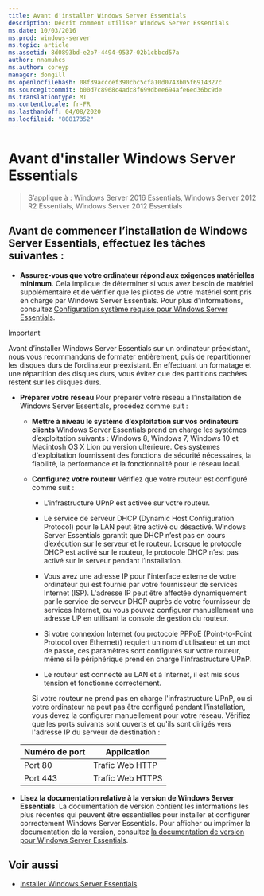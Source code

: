 ```yaml
---
title: Avant d'installer Windows Server Essentials
description: Décrit comment utiliser Windows Server Essentials
ms.date: 10/03/2016
ms.prod: windows-server
ms.topic: article
ms.assetid: 8d0893bd-e2b7-4494-9537-02b1cbbcd57a
author: nnamuhcs
ms.author: coreyp
manager: dongill
ms.openlocfilehash: 08f39acccef390cbc5cfa10d0743b05f6914327c
ms.sourcegitcommit: b00d7c8968c4adc8f699dbee694afe6ed36bc9de
ms.translationtype: MT
ms.contentlocale: fr-FR
ms.lasthandoff: 04/08/2020
ms.locfileid: "80817352"
---
```

# <a name="before-you-install-windows-server-essentials"></a>Avant d'installer Windows Server Essentials

>S’applique à : Windows Server 2016 Essentials, Windows Server 2012 R2 Essentials, Windows Server 2012 Essentials

##  <a name="before-you-begin-your-installation-of--windows-server-essentials-perform-the-following-tasks"></a><a name="BKMK_BeforeYouBegin"></a>Avant de commencer l’installation de Windows Server Essentials, effectuez les tâches suivantes :  

-   **Assurez-vous que votre ordinateur répond aux exigences matérielles minimum**. Cela implique de déterminer si vous avez besoin de matériel supplémentaire et de vérifier que les pilotes de votre matériel sont pris en charge par Windows Server Essentials. Pour plus d’informations, consultez [Configuration système requise pour Windows Server Essentials](../get-started/system-requirements.md).   

> [!IMPORTANT]
> Avant d’installer Windows Server Essentials sur un ordinateur préexistant, nous vous recommandons de formater entièrement, puis de repartitionner les disques durs de l’ordinateur préexistant. En effectuant un formatage et une répartition des disques durs, vous évitez que des partitions cachées restent sur les disques durs.  

- **Préparer votre réseau** Pour préparer votre réseau à l’installation de Windows Server Essentials, procédez comme suit :  


  - **Mettre à niveau le système d’exploitation sur vos ordinateurs clients**  Windows Server Essentials prend en charge les systèmes d’exploitation suivants : Windows 8, Windows 7, Windows 10 et Macintosh OS X Lion ou version ultérieure. Ces systèmes d'exploitation fournissent des fonctions de sécurité nécessaires, la fiabilité, la performance et la fonctionnalité pour le réseau local.  

  - **Configurez votre routeur** Vérifiez que votre routeur est configuré comme suit :  

    -   L'infrastructure UPnP est activée sur votre routeur.  

    -   Le service de serveur DHCP (Dynamic Host Configuration Protocol) pour le LAN peut être activé ou désactivé.  Windows Server Essentials garantit que DHCP n’est pas en cours d’exécution sur le serveur et le routeur. Lorsque le protocole DHCP est activé sur le routeur, le protocole DHCP n’est pas activé sur le serveur pendant l’installation.  

    -   Vous avez une adresse IP pour l'interface externe de votre ordinateur qui est fournie par votre fournisseur de services Internet (ISP). L'adresse IP peut être affectée dynamiquement par le service de serveur DHCP auprès de votre fournisseur de services Internet, ou vous pouvez configurer manuellement une adresse UP en utilisant la console de gestion du routeur.  

    -   Si votre connexion Internet (ou protocole PPPoE (Point-to-Point Protocol over Ethernet)) requiert un nom d'utilisateur et un mot de passe, ces paramètres sont configurés sur votre routeur, même si le périphérique prend en charge l'infrastructure UPnP.  

    -   Le routeur est connecté au LAN et à Internet, il est mis sous tension et fonctionne correctement.  

    Si votre routeur ne prend pas en charge l'infrastructure UPnP, ou si votre ordinateur ne peut pas être configuré pendant l'installation, vous devez la configurer manuellement pour votre réseau. Vérifiez que les ports suivants sont ouverts et qu'ils sont dirigés vers l'adresse IP du serveur de destination :  

  |Numéro de port|Application|  
  |-----------------|-----------------|  
  |Port 80|Trafic Web HTTP|  
  |Port 443|Trafic Web HTTPS|  


- **Lisez la documentation relative à la version de Windows Server Essentials**. La documentation de version contient les informations les plus récentes qui peuvent être essentielles pour installer et configurer correctement Windows Server Essentials. Pour afficher ou imprimer la documentation de la version, consultez [la documentation de version pour Windows Server Essentials](../get-started/release-notes.md).  

## <a name="see-also"></a>Voir aussi  

-   [Installer Windows Server Essentials](Install-Windows-Server-Essentials.md)

